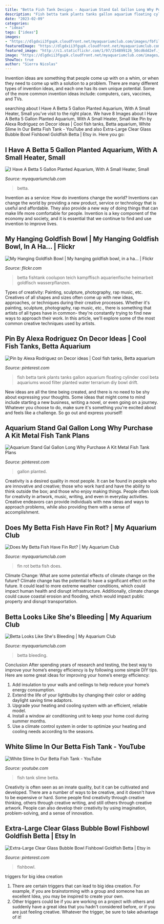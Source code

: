 ```yaml
---
title: "Betta Fish Tank Designs - Aquarium Stand Gal Gallon Long Why Purchase A Kit Metal Fish Tank Plans"
description: "Fish betta tank plants tanks gallon aquarium floating cylinder cool beta aquariums wood filter planted water terrarium diy bowl drift"
date: "2023-02-09"
categories:
- "ideas"
tags: ["ideas"]
images:
- "https://dlgdxii3fgupk.cloudfront.net/myaquariumclub.com/images/fbfiles/images/625w/IMG_3475-slizlgxi7k_v_1531157803.jpg"
featuredImage: "https://dlgdxii3fgupk.cloudfront.net/myaquariumclub.com/images/fbfiles/images/625w/IMG_3475-slizlgxi7k_v_1531157803.jpg"
featured_image: "http://c1.staticflickr.com/1/97/254899126_50cd6dd2ef.jpg"
image: "https://dlgdxii3fgupk.cloudfront.net/myaquariumclub.com/images/fbfiles/images/625w/image-44e6af799ac6eb0ab2f820a2c76bd4ea_v_1517412966.jpg"
ShowToc: true
author: "Sierra Nicolas"
---
```



Invention ideas are something that people come up with on a whim, or when they need to come up with a solution to a problem. There are many different types of invention ideas, and each one has its own unique potential. Some of the more common invention ideas include: computers, cars, vaccines, and TVs.

	

		
searching about I Have A Betta 5 Gallon Planted Aquarium, With A Small Heater, Small you've visit to the right place. We have 8 Images about I Have A Betta 5 Gallon Planted Aquarium, With A Small Heater, Small like Pin by Alexa Rodriguez on Decor ideas | Cool fish tanks, Betta aquarium, White Slime In Our Betta Fish Tank - YouTube and also Extra-Large Clear Glass Bubble Bowl Fishbowl Goldfish Betta | Etsy in. Here you go:
		
    
## I Have A Betta 5 Gallon Planted Aquarium, With A Small Heater, Small

<img loading=lazy src="https://dlgdxii3fgupk.cloudfront.net/myaquariumclub.com/images/fbfiles/images/625w/image-44e6af799ac6eb0ab2f820a2c76bd4ea_v_1517412966.jpg" onerror="this.onerror=null;this.src='https://tse2.mm.bing.net/th?id=OIP.I0aJhtLHbOJL7a1_XuD5egHaJ6&amp;pid=15.1';" alt="I Have A Betta 5 Gallon Planted Aquarium, With A Small Heater, Small">

_Source: myaquariumclub.com_

>betta. 

	

Invention as a service: How do inventions change the world?
Inventions can change the world by providing a new product, service or technology that is useful and affordable. They also provide a new way of doing things that can make life more comfortable for people. Invention is a key component of the economy and society, and it is essential that we continue to find and use invention to improve lives.

    
## My Hanging Goldfish Bowl | My Hanging Goldfish Bowl, In A Ha… | Flickr

<img loading=lazy src="http://c1.staticflickr.com/1/97/254899126_50cd6dd2ef.jpg" onerror="this.onerror=null;this.src='https://tse2.mm.bing.net/th?id=OIP.qC05Ci22czuHenG77DQXYwAAAA&amp;pid=15.1';" alt="My Hanging Goldfish Bowl | My hanging goldfish bowl, in a ha… | Flickr">

_Source: flickr.com_

>betta fishtank coolupon teich kampffisch aquarienfische heimarbeit goldfisch wasserpflanzen. 

	

Types of creativity: Painting, sculpture, photography, rap music, etc.
Creatives of all shapes and sizes often come up with new ideas, approaches, or techniques during their creative processes. Whether it's painting, sculpture, photography, rap music, etc., there is something that artists of all types have in common- they're constantly trying to find new ways to approach their work. In this article, we'll explore some of the most common creative techniques used by artists.

    
## Pin By Alexa Rodriguez On Decor Ideas | Cool Fish Tanks, Betta Aquarium

<img loading=lazy src="https://i.pinimg.com/736x/ec/8a/3b/ec8a3bc7c3d9471bad98b18415f151ab--best-fish-tanks-small-fish-tanks.jpg" onerror="this.onerror=null;this.src='https://tse4.mm.bing.net/th?id=OIP.WLrgdEFshg7vmSH0San7KgHaJ3&amp;pid=15.1';" alt="Pin by Alexa Rodriguez on Decor ideas | Cool fish tanks, Betta aquarium">

_Source: pinterest.com_

>fish betta tank plants tanks gallon aquarium floating cylinder cool beta aquariums wood filter planted water terrarium diy bowl drift. 

	

New ideas are all the time being created, and there is no need to be shy about expressing your thoughts. Some ideas that might come to mind include starting a new business, writing a novel, or even going on a journey. Whatever you choose to do, make sure it's something you're excited about and feels like a challenge. So go out and express yourself!

    
## Aquarium Stand Gal Gallon Long Why Purchase A Kit Metal Fish Tank Plans

<img loading=lazy src="https://i.pinimg.com/736x/f3/16/fe/f316fe89c9daa0a0adc1a17689a659a8.jpg" onerror="this.onerror=null;this.src='https://tse2.mm.bing.net/th?id=OIP.cEtCKvxbG2QgQ3SJPWHQpAHaEK&amp;pid=15.1';" alt="Aquarium Stand Gal Gallon Long Why Purchase A Kit Metal Fish Tank Plans">

_Source: pinterest.com_

>gallon planted. 

	

Creativity is a desired quality in most people. It can be found in people who are innovative and creative; those who work hard and have the ability to think outside the box; and those who enjoy making things. People often look for creativity in artwork, music, writing, and even in everyday activities. Creative endeavors can provide individuals with new ideas and ways to approach problems, while also providing them with a sense of accomplishment.

    
## Does My Betta Fish Have Fin Rot? | My Aquarium Club

<img loading=lazy src="https://dlgdxii3fgupk.cloudfront.net/myaquariumclub.com/images/fbfiles/images/B3FD7903-24BA-438F-BEFF-898E38ED11A5-hpkldx4adz_v_1556159530.jpeg" onerror="this.onerror=null;this.src='https://tse1.mm.bing.net/th?id=OIP.F6CgTYlLmFeswoK5q57dFQHaNL&amp;pid=15.1';" alt="Does My Betta Fish Have Fin Rot? | My Aquarium Club">

_Source: myaquariumclub.com_

>fin rot betta fish does. 

	

Climate Change: What are some potential effects of climate change on the future?
Climate change has the potential to have a significant effect on the future. It could lead to more extreme weather conditions, which could impact human health and disrupt infrastructure. Additionally, climate change could cause coastal erosion and flooding, which would impact public property and disrupt transportation.

    
## Betta Looks Like She&#039;s Bleeding | My Aquarium Club

<img loading=lazy src="https://dlgdxii3fgupk.cloudfront.net/myaquariumclub.com/images/fbfiles/images/625w/IMG_3475-slizlgxi7k_v_1531157803.jpg" onerror="this.onerror=null;this.src='https://tse2.mm.bing.net/th?id=OIP.L1uokI3X8koFyfs1bxmmoAHaNL&amp;pid=15.1';" alt="Betta Looks Like She&#039;s Bleeding | My Aquarium Club">

_Source: myaquariumclub.com_

>betta bleeding. 

	

Conclusion
After spending years of research and testing, the best way to improve your home’s energy efficiency is by following some simple DIY tips. Here are some great ideas for improving your home’s energy efficiency: 
1. Add insulation to your walls and ceilings to help reduce your home’s energy consumption. 
2. Extend the life of your lightbulbs by changing their color or adding daylight saving time adaptors. 
3. Upgrade your heating and cooling system with an efficient, reliable model. 
4. Install a window air conditioning unit to keep your home cool during summer months. 
5. Use a climate control system in order to optimize your heating and cooling needs according to the seasons.

    
## White Slime In Our Betta Fish Tank - YouTube

<img loading=lazy src="https://i.ytimg.com/vi/cgvxRcfhakU/maxresdefault.jpg" onerror="this.onerror=null;this.src='https://tse4.mm.bing.net/th?id=OIP.QOLSyJT-4mPEeObwfKJeuQHaEK&amp;pid=15.1';" alt="White Slime In Our Betta Fish Tank - YouTube">

_Source: youtube.com_

>fish tank slime betta. 

	

Creativity is often seen as an innate quality, but it can be cultivated and developed. There are a number of ways to be creative, and it doesn't have to be expensive or hard. Some people find creativity through creative thinking, others through creative writing, and still others through creative artwork. People can also develop their creativity by using imagination, problem-solving, and a sense of innovation.

    
## Extra-Large Clear Glass Bubble Bowl Fishbowl Goldfish Betta | Etsy In

<img loading=lazy src="https://i.pinimg.com/736x/0a/12/24/0a1224ac5de2b1fa65e7c018bf42f2f8.jpg" onerror="this.onerror=null;this.src='https://tse1.mm.bing.net/th?id=OIP._J9Ivy0TXMvEwfSK_msgyAHaKw&amp;pid=15.1';" alt="Extra-Large Clear Glass Bubble Bowl Fishbowl Goldfish Betta | Etsy in">

_Source: pinterest.com_

>fishbowl. 

	

triggers for big idea creation
1. There are certain triggers that can lead to big idea creation. For example, if you are brainstorming with a group and someone has an excellent Idea, you may be inspired to create your own. 
2. Other triggers could be if you are working on a project with others and suddenly have a great idea that you hadn't considered before, or if you are just feeling creative. Whatever the trigger, be sure to take advantage of it!

